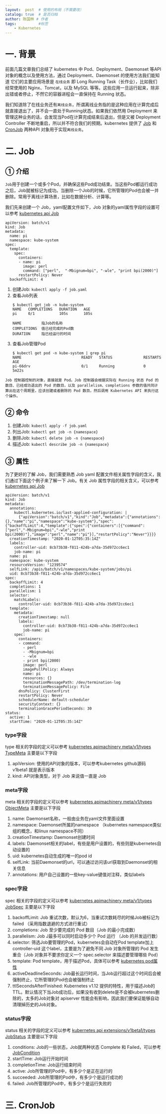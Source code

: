 ```yaml
---
layout:  post  # 使用的布局（不需要改）
catalog: true  # 是否归档
author: 陈国林 # 作者
tags:          #标签
    - Kubernetes
---
```


# 一. 背景
前面几篇文章我们总结了 kubernetes 中 Pod、Deployment、Daemonset 等API对象的概念以及使用方法，通过 Deployment、Daemonset 的使用方法我们能知道
它们的主要应用场景是 `在线业务` 即 Long Running Task（长作业），比如我们经常使用的 Nginx、Tomcat，以及 MySQL 等等。这些应用一旦运行起来，除非出错或者停止，不然它的容器进程会一直保持在 Running 状态。

我们知道除了在线业务还有`离线业务`，所谓离线业务指的是这种应用在计算完成后就直接退出了，并不会一直处于Running状态。如果我们依然用 Deployment 来管理这种业务的话，会发现当Pod在计算完成结束后退出，但是又被 Deployment Controller 不断地重启，所以并不符合我们的预期。kubernetes 提供了 [Job](https://github.com/kubernetes/api/blob/master/batch/v1/types.go#L28) 和 [CronJob](https://github.com/kubernetes/api/blob/master/batch/v2alpha1/types.go#L58) 两种API 对象用于实现`离线业务`。

# 二. Job
## ① 介绍
`Job`用于创建一个或多个Pod，并确保这些Pod成功结束。当这些Pod都运行成功之后，Job就被标记为成功。当删除一个Job的时候，它所管理的Pod也会被一并删除。常用于离线计算场景，比如在数据分析、计算等。

我们先来创建一个 Job，yaml配置文件如下，Job 对象的yaml属性字段的设置可以参考 [kubernetes api Job](https://github.com/kubernetes/api/blob/master/batch/v1/types.go#L28)

```
apiVersion: batch/v1
kind: Job
metadata:
  name: pi
  namespace: kube-system
spec:
  template:
    spec:
      containers:
      - name: pi
        image: perl
        command: ["perl",  "-Mbignum=bpi", "-wle", "print bpi(2000)"]
      restartPolicy: Never
  backoffLimit: 4
```

1. 创建Job: `kubectl apply -f job.yaml`
2. 查看Job列表
   ```
   $ kubectl get job -n kube-system
   NAME   COMPLETIONS   DURATION   AGE
   pi     0/1           105s       105s
   
   NAME         指Job的名称
   COMPLETIONS  值已经完成的Pod数
   DURATION     指已经运行的时间
   ```
3. 查看Job管理Pod
   ```
   $ kubectl get pod -n kube-system | grep pi
   NAME                           READY   STATUS              RESTARTS   AGE
   pi-66drv                       0/1     Running             0          5m22s
   ```

`Job 控制器控制的对象，直接就是 Pod。Job 控制器会根据实际在 Running 状态 Pod 的数目、已经成功退出的 Pod 的数目，以及 parallelism、completions 参数的值共同计算出在这个周期里，应该创建或者删除的 Pod 数目，然后调用 Kubernetes API 来执行这个操作。`

## ② 命令
1. 创建Job: `kubectl apply -f job.yaml`
2. 列出Job: `kubectl get job -n {namespace}`
3. 删除Job: `kubectl delete job -n {namespace}`
4. 描述Job: `kubectl describe job -n {namespace}`

## ③ 属性
为了更好的了解 Job，我们需要熟悉 Job yaml 配置文件相关属性字段的含义，我们通过下面这个例子来了解一下 Job。有关 Job 属性字段的相关含义，可以参考 [kubernetes api Job](https://github.com/kubernetes/api/blob/master/batch/v1/types.go#L28)

```
apiVersion: batch/v1
kind: Job
metadata:
  annotations:
    kubectl.kubernetes.io/last-applied-configuration: |
      {"apiVersion":"batch/v1","kind":"Job","metadata":{"annotations":{},"name":"pi","namespace":"kube-system"},"spec":{"backoffLimit":4,"template":{"spec":{"containers":[{"command":["perl","-Mbignum=bpi","-wle","print bpi(2000)"],"image":"perl","name":"pi"}],"restartPolicy":"Never"}}}}
  creationTimestamp: "2020-01-12T05:35:14Z"
  labels:
    controller-uid: 8cb73b38-f811-424b-a7da-35d972cc6ec1
    job-name: pi
  name: pi
  namespace: kube-system
  resourceVersion: "1239574"
  selfLink: /apis/batch/v1/namespaces/kube-system/jobs/pi
  uid: 8cb73b38-f811-424b-a7da-35d972cc6ec1
spec:
  backoffLimit: 4
  completions: 1
  parallelism: 1
  selector:
    matchLabels:
      controller-uid: 8cb73b38-f811-424b-a7da-35d972cc6ec1
  template:
    metadata:
      creationTimestamp: null
      labels:
        controller-uid: 8cb73b38-f811-424b-a7da-35d972cc6ec1
        job-name: pi
    spec:
      containers:
      - command:
        - perl
        - -Mbignum=bpi
        - -wle
        - print bpi(2000)
        image: perl
        imagePullPolicy: Always
        name: pi
        resources: {}
        terminationMessagePath: /dev/termination-log
        terminationMessagePolicy: File
      dnsPolicy: ClusterFirst
      restartPolicy: Never
      schedulerName: default-scheduler
      securityContext: {}
      terminationGracePeriodSeconds: 30
status:
  active: 1
  startTime: "2020-01-12T05:35:14Z"
```

### type字段
type 相关的字段的定义可以参考 [kubernetes apimachinery meta/v1/types TypeMeta](https://github.com/kubernetes/apimachinery/blob/master/pkg/apis/meta/v1/types.go#L41) 主要是以下字段

1. apiVersion: 使用的API对象的版本，可以参考kubernetes github源码 v1beta1 就是表示版本
2. kind: API对象类型，对于 Job 来说值一直是 Job

### meta字段
meta 相关的字段的定义可以参考 [kubernetes apimachinery meta/v1/types ObjectMeta](https://github.com/kubernetes/apimachinery/blob/master/pkg/apis/meta/v1/types.go#L110) 主要是以下字段

1. name: Daemonset名称，一般由业务在yaml文件里面设置
2. namespace: Daemonset所属的namespace （kubernetes namespace类似组的概念，和linux namespace不同）
3. creationTimestamp: Daemonset创建时间
4. labels: Daemonset相关的label，有些是用户设置的，有些则是kubernetes自动设置的
5. uid: kubernetes自动生成的唯一的pod id
6. selfLink: 当前Daemonset的url，可以通过访问该url获取到Daemonset的相关信息
7. annotations: 用户自己设置的一些key-value键值对注释，类似labels

### spec字段
spec 相关的字段的定义可以参考 [kubernetes apimachinery meta/v1/types JobSpec](https://github.com/kubernetes/api/blob/master/batch/v1/types.go#L61) 主要是以下字段

1. backoffLimit: Job 重试次数，默认为6，当重试次数耗尽的时候Job被标记为failed （采用指数退避的方式进行重试）
2. completions: Job 至少要完成的 Pod 数目（Job 的最小完成数）
3. parallelism: Job J最多可以同时启动多少个 Pod 运行 （Job 的并发运行数）
4. selector: 筛选Job要管理的Pod，kubernetes会自动在Pod template加上 controller-uid 这个label，主要是为了避免不同 Job 对象所管理的 Pod 发生重合（Job 对象并不要求你定义一个 spec.selector 来描述要管理哪些 Pod）
5. template: Pod template，用于描述Pod，具体可以参考 [kubernetes pod属性](https://chenguolin.github.io/2019/03/27/Kubernetes-17-Kubernetes%E4%B9%8BPod/#-pod%E5%B1%9E%E6%80%A7)
6. activeDeadlineSeconds: Job最长运行时间，当Job运行超过这个时间后会被强制终止，它所管理的Pod也会被强制终止
7. ttlSecondsAfterFinished: Kubernetes v1.12 提供的特性，用于描述Job的TTL。默认情况下当Job成功后，如果没有收到delete是不会被kubernetes删除的，太多的Job对象对 apiserver 性能会有影响，因此我们要保证能够自动清理掉历史的Job对象。

### status字段
status 相关的字段的定义可以参考 [kubernetes api extensions/v1beta1/types JobStatus](https://github.com/kubernetes/api/blob/master/batch/v1/types.go#L132) 主要是以下字段

1. conditions: Job的一些状态，Job就两种状态 Complete 和 Failed，可以参考[JobCondition](https://github.com/kubernetes/api/blob/master/batch/v1/types.go#L176)
2. startTime: Job运行开始时间
3. completionTime: Job运行结束时间
4. active: Job所管理的Pod中，有多少个是正在运行的
5. succeeded: Job所管理的Pod中，有多少个是运行成功的
6. failed: Job所管理的Pod中，有多少个是运行失败的

# 三. CronJob
